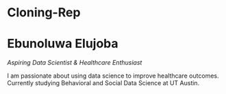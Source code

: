 # Cloning-Rep

# Ebunoluwa Elujoba

*Aspiring Data Scientist & Healthcare Enthusiast*

I am passionate about using data science to improve healthcare outcomes. Currently studying Behavioral and Social Data Science at UT Austin.



